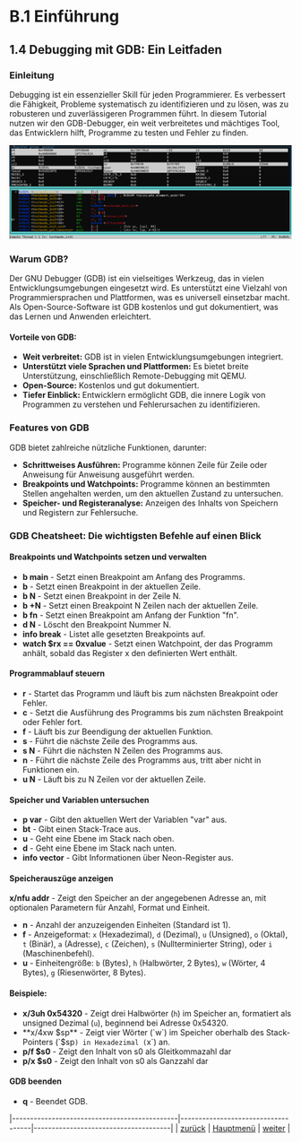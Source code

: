 # B.1 Einführung
## 1.4 Debugging mit GDB: Ein Leitfaden

### Einleitung

Debugging ist ein essenzieller Skill für jeden Programmierer. Es verbessert die Fähigkeit, Probleme systematisch zu identifizieren und zu lösen, was zu robusteren und zuverlässigeren Programmen führt. In diesem Tutorial nutzen wir den GDB-Debugger, ein weit verbreitetes und mächtiges Tool, das Entwicklern hilft, Programme zu testen und Fehler zu finden.

![Gdb](gdb_pic.png)

### Warum GDB?

Der GNU Debugger (GDB) ist ein vielseitiges Werkzeug, das in vielen Entwicklungsumgebungen eingesetzt wird. Es unterstützt eine Vielzahl von Programmiersprachen und Plattformen, was es universell einsetzbar macht. Als Open-Source-Software ist GDB kostenlos und gut dokumentiert, was das Lernen und Anwenden erleichtert.

#### Vorteile von GDB:
- **Weit verbreitet:** GDB ist in vielen Entwicklungsumgebungen integriert.
- **Unterstützt viele Sprachen und Plattformen:** Es bietet breite Unterstützung, einschließlich Remote-Debugging mit QEMU.
- **Open-Source:** Kostenlos und gut dokumentiert.
- **Tiefer Einblick:** Entwicklern ermöglicht GDB, die innere Logik von Programmen zu verstehen und Fehlerursachen zu identifizieren.

### Features von GDB

GDB bietet zahlreiche nützliche Funktionen, darunter:
- **Schrittweises Ausführen:** Programme können Zeile für Zeile oder Anweisung für Anweisung ausgeführt werden.
- **Breakpoints und Watchpoints:** Programme können an bestimmten Stellen angehalten werden, um den aktuellen Zustand zu untersuchen.
- **Speicher- und Registeranalyse:** Anzeigen des Inhalts von Speichern und Registern zur Fehlersuche.

### GDB Cheatsheet: Die wichtigsten Befehle auf einen Blick

#### Breakpoints und Watchpoints setzen und verwalten
- **b main** - Setzt einen Breakpoint am Anfang des Programms.
- **b** - Setzt einen Breakpoint in der aktuellen Zeile.
- **b N** - Setzt einen Breakpoint in der Zeile N.
- **b +N** - Setzt einen Breakpoint N Zeilen nach der aktuellen Zeile.
- **b fn** - Setzt einen Breakpoint am Anfang der Funktion "fn".
- **d N** - Löscht den Breakpoint Nummer N.
- **info break** - Listet alle gesetzten Breakpoints auf.
- **watch $rx == 0xvalue** - Setzt einen Watchpoint, der das Programm anhält, sobald das Register x den definierten Wert enthält.

#### Programmablauf steuern
- **r** - Startet das Programm und läuft bis zum nächsten Breakpoint oder Fehler.
- **c** - Setzt die Ausführung des Programms bis zum nächsten Breakpoint oder Fehler fort.
- **f** - Läuft bis zur Beendigung der aktuellen Funktion.
- **s** - Führt die nächste Zeile des Programms aus.
- **s N** - Führt die nächsten N Zeilen des Programms aus.
- **n** - Führt die nächste Zeile des Programms aus, tritt aber nicht in Funktionen ein.
- **u N** - Läuft bis zu N Zeilen vor der aktuellen Zeile.

#### Speicher und Variablen untersuchen
- **p var** - Gibt den aktuellen Wert der Variablen "var" aus.
- **bt** - Gibt einen Stack-Trace aus.
- **u** - Geht eine Ebene im Stack nach oben.
- **d** - Geht eine Ebene im Stack nach unten.
- **info vector** - Gibt Informationen über Neon-Register aus.

#### Speicherauszüge anzeigen
**x/nfu addr** - Zeigt den Speicher an der angegebenen Adresse an, mit optionalen Parametern für Anzahl, Format und Einheit.
  - **n** - Anzahl der anzuzeigenden Einheiten (Standard ist 1).
  - **f** - Anzeigeformat: `x` (Hexadezimal), `d` (Dezimal), `u` (Unsigned), `o` (Oktal), `t` (Binär), `a` (Adresse), `c` (Zeichen), `s` (Nullterminierter String), oder `i` (Maschinenbefehl).
  - **u** - Einheitengröße: `b` (Bytes), `h` (Halbwörter, 2 Bytes), `w` (Wörter, 4 Bytes), `g` (Riesenwörter, 8 Bytes).

#### Beispiele:
- **x/3uh 0x54320** - Zeigt drei Halbwörter (`h`) im Speicher an, formatiert als unsigned Dezimal (`u`), beginnend bei Adresse 0x54320.
- **x/4xw $sp** - Zeigt vier Wörter (`w`) im Speicher oberhalb des Stack-Pointers (`$sp`) in Hexadezimal (`x`) an.
- **p/f $s0** - Zeigt den Inhalt von s0 als Gleitkommazahl dar
- **p/x $s0** - Zeigt den Inhalt von s0 als Ganzzahl dar

#### GDB beenden
- **q** - Beendet GDB.

|----------------------------------------------|------------------------------------|--------------------------------------|
|   [zurück](../assemblerlinker/linkerscr.md)  |   [Hauptmenü](../ueberblick.md)    |   [weiter](../bcm2836/bcm2836.md)    |